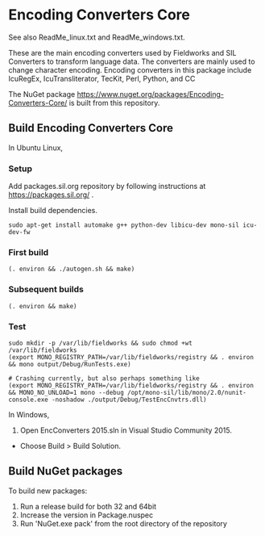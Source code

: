 # Encoding Converters Core

See also ReadMe_linux.txt and ReadMe_windows.txt.

These are the main encoding converters used by Fieldworks and SIL Converters to transform language data.
The converters are mainly used to change character encoding.
Encoding converters in this package include IcuRegEx, IcuTransliterator, TecKit, Perl, Python, and CC

The NuGet package https://www.nuget.org/packages/Encoding-Converters-Core/ is built from this repository.

## Build Encoding Converters Core

In Ubuntu Linux,

### Setup

Add packages.sil.org repository by following instructions at https://packages.sil.org/ .

Install build dependencies.

    sudo apt-get install automake g++ python-dev libicu-dev mono-sil icu-dev-fw

### First build

    (. environ && ./autogen.sh && make)

### Subsequent builds

    (. environ && make)

### Test

    sudo mkdir -p /var/lib/fieldworks && sudo chmod +wt /var/lib/fieldworks
    (export MONO_REGISTRY_PATH=/var/lib/fieldworks/registry && . environ && mono output/Debug/RunTests.exe)

    # Crashing currently, but also perhaps something like
    (export MONO_REGISTRY_PATH=/var/lib/fieldworks/registry && . environ && MONO_NO_UNLOAD=1 mono --debug /opt/mono-sil/lib/mono/2.0/nunit-console.exe -noshadow ./output/Debug/TestEncCnvtrs.dll)

In Windows,

1. Open EncConverters 2015.sln in Visual Studio Community 2015.
* Choose Build > Build Solution.

## Build NuGet packages

To build new packages:
1. Run a release build for both 32 and 64bit
2. Increase the version in Package.nuspec
3. Run 'NuGet.exe pack' from the root directory of the repository

